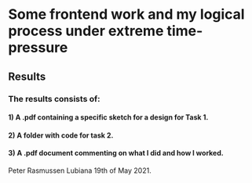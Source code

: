 # Some frontend work and my logical process under extreme time-pressure

## Results
### The results consists of:
#### 1) A .pdf containing a specific sketch for a design for Task 1.
#### 2) A folder with code for task 2.
#### 3) A .pdf document commenting on what I did and how I worked.

Peter Rasmussen Lubiana 19th of May 2021.
